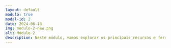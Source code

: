 ```yaml
---
layout: default
modulo: true
modal-id: 2
date: 2024-06-10
img: modulo-2-new.png
alt: Módulo 2
description: Neste módulo, vamos explorar os principais recursos e ferramentas disponíveis no Canva.  Você aprenderá a utilizar as diversas funcionalidades, como templates prontos, elementos gráficos, fontes variadas e ferramentas de edição para transformar suas ideias em criações visuais de qualidade. Ao final deste módulo, você estará capacitado a aproveitar ao máximo tudo o que o Canva oferece, aprimorando suas habilidades de design e aumentando a qualidade de seus recursos pedagógicos. <hr /> <b>Tópico 1 - Templates prontos e como utilizá-los</b> <br /> Neste PDF, você encontrará um guia sobre como escolher e personalizar templates prontos para atender às suas necessidades específicas. As imagens explicativas e o texto passo a passo mostrarão como você pode navegar pela  biblioteca de templates do Canva, organizados por categoria e propósito, como posts para redes sociais, apresentações e folhas de atividades. <br/><br/> <a href="downloads/modulo-2-templates-prontos.pdf" class="btn btn-success btn-lg" download> <i class="fa fa-download"></i> Módulo 2 - Templates prontos</a><hr /> <b>Tópico 2 - Ferramentas de edição = textos, imagens, formas, ícones e fundos.</b> <br /> Para aprofundar o conhecimento do tópico 1, sobre como utilizar templates prontos, acesse o vídeo abaixo. Nele, você também vai aprender a usar algumas ferramentas de edição. <br/><br/> <iframe src="https://www.loom.com/embed/c8e8a4a6f0dd4c64a5feaf4f6bcb5476?sid=a3e66279-c9e1-49f1-8de5-523697ee4917" frameborder="0" webkitallowfullscreen mozallowfullscreen allowfullscreen width="560" height="315"></iframe> <hr /> <b>Tópico 3 - Upload de imagens.</b> <br/> Vamos explorar como fazer o upload de imagens no Canva. Esta funcionalidade permite que você adicione suas próprias fotos e gráficos aos seus designs, personalizando ainda mais seus projetos. <br/><br/><iframe width="560" height="315" src="https://www.youtube.com/embed/cXn0mEpwUxc?si=QLVQLOQo4rkWMHKI" frameborder="0" allowfullscreen></iframe>
---
```


